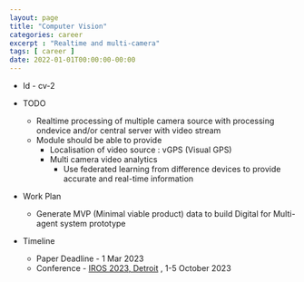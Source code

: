 ```yaml
---
layout: page
title: "Computer Vision"
categories: career
excerpt : "Realtime and multi-camera"
tags: [ career ]
date: 2022-01-01T00:00:00-00:00
---
```


* Id - cv-2
* TODO
  * Realtime processing of multiple camera source with processing ondevice and/or central server with video stream
  * Module should be able to provide
    * Localisation of video source : vGPS (Visual GPS)
    * Multi camera video analytics
      * Use federated learning from difference devices to provide accurate and real-time information
* Work Plan
  * Generate MVP (Minimal viable product) data to build Digital for Multi-agent system prototype
  
* Timeline
  * Paper Deadline - 1 Mar 2023 
  * Conference - [IROS 2023, Detroit](https://ieee-iros.org/)  , 1-5 October 2023 